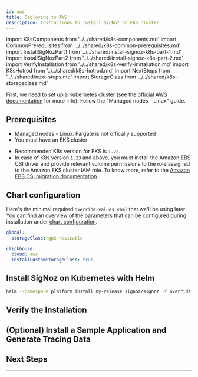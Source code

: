 ```yaml
---
id: aws
title: Deploying to AWS
description: Instructions to install SigNoz on EKS cluster
---
```


import K8sComponents from '../../shared/k8s-components.md'
import CommonPrerequisites from '../../shared/k8s-common-prerequisites.md'
import InstallSigNozPart1 from '../../shared/install-signoz-k8s-part-1.md'
import InstallSigNozPart2 from '../../shared/install-signoz-k8s-part-2.md'
import VerifyInstallation from '../../shared/k8s-verify-installation.md'
import K8sHotrod from '../../shared/k8s-hotrod.md'
import NextSteps from '../../shared/next-steps.md'
import StorageClass from '../../shared/k8s-storageclass.md'

First, we need to set up a Kubernetes cluster (see the
[official AWS documentation][1]
for more info). Follow the "Managed nodes - Linux" guide.

<K8sComponents />

## Prerequisites

- Managed nodes - Linux. Fargate is not offically supported
- You must have an EKS cluster

<CommonPrerequisites />

- Recommended K8s version for EKS is `1.22`.
- In case of K8s version `1.23` and above, you must install the Amazon EBS CSI driver
  and provide relevant volume permissions to the role assigned to the Amazon EKS cluster
  IAM role. To know more, refer to the [Amazon EBS CSI migration documentation][2].

## Chart configuration

Here's the minimal required `override-values.yaml` that we'll be using later. You can find
an overview of the parameters that can be configured during installation under
[chart configuration][3].

```yaml
global:
  storageClass: gp2-resizable

clickhouse:
  cloud: aws
  installCustomStorageClass: true
```

<StorageClass />

## Install SigNoz on Kubernetes with Helm

<InstallSigNozPart1 />

```bash
helm --namespace platform install my-release signoz/signoz -f override-values.yaml
```

<InstallSigNozPart2 />

## Verify the Installation

<VerifyInstallation />

## (Optional) Install a Sample Application and Generate Tracing Data

<K8sHotrod />

## Next Steps

<NextSteps />

---

[1]: https://docs.aws.amazon.com/eks/latest/userguide/getting-started-eksctl.html
[2]: https://docs.aws.amazon.com/eks/latest/userguide/ebs-csi-migration-faq.html
[3]: https://github.com/SigNoz/charts/tree/main/charts/signoz#configuration
